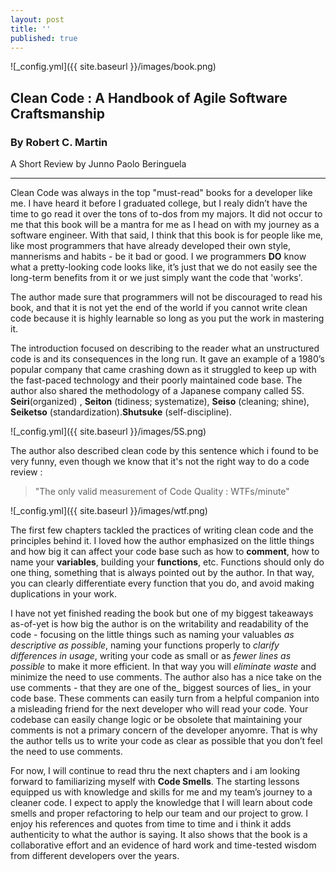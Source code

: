 ```yaml
---
layout: post
title: ''
published: true
---
```


![_config.yml]({{ site.baseurl }}/images/book.png)
## Clean Code : A Handbook of Agile Software Craftsmanship
### By Robert C. Martin

A Short Review
by Junno Paolo Beringuela

___ 



Clean Code was always in the top "must-read" books for a developer like me. I have heard it before I graduated college, but I realy didn’t have the time to go read it over the tons of to-dos from my majors. It did not occur to me that this book will be a mantra for me as I head on with my journey as a software engineer. With that said, I  think that this book is for people like me, like most programmers that have already developed their own style, mannerisms and habits - be it bad or good. I we programmers **DO** know what a pretty-looking code looks like, it’s just that we do not easily see the long-term benefits from it or we just simply want the code that 'works'. 


The author made sure that programmers will not be discouraged to read his book, and that it is not yet the end of the world if you cannot write clean code because it is highly learnable so long as you put the work in mastering it.


The introduction focused on describing to the reader what an unstructured code is and its consequences in the long run. It gave an example of a 1980’s popular company that came crashing down as it struggled to keep up with the fast-paced technology and their poorly maintained code base. The author also shared the methodology of a Japanese company called 5S. **Seiri**(organized) , **Seiton** (tidiness; systematize), **Seiso** (cleaning; shine), **Seiketso** (standardization).**Shutsuke** (self-discipline). 

![_config.yml]({{ site.baseurl }}/images/5S.png)
 
The author also described clean code by this sentence which i found to be very funny, even though we know that it's not the right way to do a code review :
> "The only valid measurement of Code Quality : WTFs/minute"

![_config.yml]({{ site.baseurl }}/images/wtf.png)


The first few chapters tackled the practices of writing clean code and the principles behind it. I loved how the author emphasized on the little things and how big it can affect your code base such as how to **comment**, how to name your **variables**, building your **functions**, etc.
Functions should only do one thing, something that is always pointed out by the author. In that way, you can clearly differentiate every function that you do, and avoid making duplications in your work. 
 
 
I have not yet finished reading the book but one of my biggest takeaways as-of-yet is how big the author is on the writability and readability of the code - focusing on the little things such as 
naming your valuables _as descriptive as possible_,
naming your functions properly to _clarify differences in usage_,
writing your code as small or as _fewer lines as possible_ to make it more efficient.
In that way you will _eliminate waste_ and minimize the need to use comments. 
The author also has a nice take on the use comments - that they are one of the_ biggest sources of lies_ in your code base. These comments can easily turn from a helpful companion into a misleading friend for the next developer who will read your code. Your codebase can easily change logic or be obsolete that maintaining your comments is not a primary concern of the developer anyomre. That is why the author tells us to write your code as clear as possible that you don’t feel the need to use comments. 
 
 
For now, I will continue to read thru the next chapters and i am looking forward to familiarizing myself with **Code Smells**. The starting lessons equipped us with knowledge and skills for me and my team’s journey to a cleaner code. I expect to apply the knowledge that I will learn about code smells and proper refactoring to help our team and our project to grow. I enjoy his references and quotes from time to time and i think it adds authenticity to what the author is saying. It also shows that the book is a collaborative effort and an evidence of hard work and time-tested wisdom from different developers over the years.

